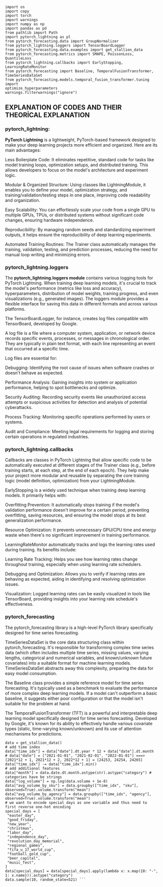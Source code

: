 ```
import os
import copy
import torch
import warnings
import numpy as np
import pandas as pd
from pathlib import Path
import pytorch_lightning as pl
from pytorch_forecasting.data import GroupNormalizer
from pytorch_lightning.loggers import TensorBoardLogger
from pytorch_forecasting.data.examples import get_stallion_data
from pytorch_forecasting.metrics import SMAPE, PoissonLoss, QuantileLoss
from pytorch_lightning.callbacks import EarlyStopping, LearningRateMonitor
from pytorch_forecasting import Baseline, TemporalFusionTransformer, 
TimeSeriesDataSet
from pytorch_forecasting.models.temporal_fusion_transformer.tuning import 
optimize_hyperparameters
warnings.filterwarnings("ignore")
```

## EXPLANATION OF CODES AND THEIR THEORİCAL EXPLANATION

### pytorch_lightning: 

**PyTorch Lightning** is a lightweight, PyTorch-based framework designed to make your deep learning projects more efficient and organized. Here are its main advantages:

Less Boilerplate Code: It eliminates repetitive, standard code for tasks like model training loops, optimization setups, and distributed training. This allows developers to focus on the model's architecture and experiment logic.

Modular & Organized Structure: Using classes like LightningModule, it enables you to define your model, optimization strategy, and training/validation/testing steps in one place, improving code readability and organization.

Easy Scalability: You can effortlessly scale your code from a single GPU to multiple GPUs, TPUs, or distributed systems without significant code changes, ensuring hardware independence.

Reproducibility: By managing random seeds and standardizing experiment outputs, it helps ensure the reproducibility of deep learning experiments.

Automated Training Routines: The Trainer class automatically manages the training, validation, testing, and prediction processes, reducing the need for manual loop writing and minimizing errors.

### pytorch_lightning.loggers

The **pytorch_lightning.loggers module** contains various logging tools for PyTorch Lightning. When training deep learning models, it's crucial to track the model's performance (metrics like loss and accuracy), hyperparameters, distribution of model weights, training progress, and even visualizations (e.g., generated images). The loggers module provides a flexible interface for saving this data in different formats and across various platforms.

The TensorBoardLogger, for instance, creates log files compatible with TensorBoard, developed by Google.

A log file is a file where a computer system, application, or network device records specific events, processes, or messages in chronological order. They are typically in plain text format, with each line representing an event that occurred at a specific time.

Log files are essential for:

Debugging: Identifying the root cause of issues when software crashes or doesn't behave as expected.

Performance Analysis: Gaining insights into system or application performance, helping to spot bottlenecks and optimize.

Security Auditing: Recording security events like unauthorized access attempts or suspicious activities for detection and analysis of potential cyberattacks.

Process Tracking: Monitoring specific operations performed by users or systems.

Audit and Compliance: Meeting legal requirements for logging and storing certain operations in regulated industries.

### pytorch_lightning.callbacks
Callbacks are classes in PyTorch Lightning that allow specific code to be automatically executed at different stages of the Trainer class (e.g., before training starts, at each step, at the end of each epoch). They help make your project more modular and reusable by separating the core training logic (model definition, optimization) from your LightningModule.

EarlyStopping is a widely used technique when training deep learning models. It primarily helps with:

Overfitting Prevention: It automatically stops training if the model's validation performance doesn't improve for a certain period, preventing overfitting, saving resources, and ensuring the model stops at its best generalization performance.

Resource Optimization: It prevents unnecessary GPU/CPU time and energy waste when there's no significant improvement in training performance.

LearningRateMonitor automatically tracks and logs the learning rates used during training. Its benefits include:

Learning Rate Tracking: Helps you see how learning rates change throughout training, especially when using learning rate schedulers.

Debugging and Optimization: Allows you to verify if learning rates are behaving as expected, aiding in identifying and resolving optimization issues.

Visualization: Logged learning rates can be easily visualized in tools like TensorBoard, providing insights into your learning rate schedule's effectiveness.

### pytorch_forecasting
The pytorch_forecasting library is a high-level PyTorch library specifically designed for time series forecasting.

TimeSeriesDataSet is the core data structuring class within pytorch_forecasting. It's responsible for transforming complex time series data (which often includes multiple time series, missing values, varying lengths, categorical and numerical variables, and known/unknown future covariates) into a suitable format for machine learning models. TimeSeriesDataSet abstracts away this complexity, preparing the data for easy model consumption.

The Baseline class provides a simple reference model for time series forecasting. It's typically used as a benchmark to evaluate the performance of more complex deep learning models. If a model can't outperform a basic baseline, it suggests either poor configuration or that the model isn't suitable for the problem at hand.

The TemporalFusionTransformer (TFT) is a powerful and interpretable deep learning model specifically designed for time series forecasting. Developed by Google, it's known for its ability to effectively handle various covariate types (static, time-varying known/unknown) and its use of attention mechanisms for predictions.

```
data = get_stallion_data()
# add time index
data["time_idx"] = data["date"].dt.year * 12 + data["date"].dt.month   # data["date"] = ["2021-01-01", "2021-02-01", "2022-01-01"] ===>  [2021*12 + 1, 2021*12 + 2, 2022*12 + 1] = [24253, 24254, 24265]
data["time_idx"] -= data["time_idx"].min()
# add additional features
data["month"] = data.date.dt.month.astype(str).astype("category") # categories have be strings
data["log_volume"] = np.log(data.volume + 1e-8)
data["avg_volume_by_sku"] = data.groupby(["time_idx", "sku"], 
observed=True).volume.transform("mean")
data["avg_volume_by_agency"] = data.groupby(["time_idx", "agency"], 
observed=True).volume.transform("mean")
# we want to encode special days as one variable and thus need to first reverse one-hot encoding
special_days = [
 "easter_day",
 "good_friday",
 "new_year",
 "christmas",
 "labor_day",
 "independence_day",
 "revolution_day_memorial",
 "regional_games",
 "fifa_u_17_world_cup",
 "football_gold_cup",
 "beer_capital",
 "music_fest",
]
data[special_days] = data[special_days].apply(lambda x: x.map({0: "-", 1: x.name})).astype("category")
data.sample(10, random_state=521) ```

